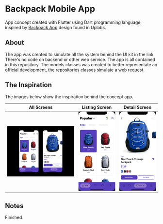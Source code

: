 # Backpack Mobile App

App concept created with Flutter using Dart programming language, inspired by [Backpack App](https://www.uplabs.com/posts/backpack-app-abe50ce8-1dfe-4c0b-9afb-9d81a49d4e58)
design found in Uplabs.

## About
The app was created to simulate all the system behind the UI kit in the link. There's no code on backend or other web service. The app is all contained in this repository. The models classes was created to better representate an official development, the repositories classes simulate a web request.

## The Inspiration
The images below show the inspiration behind the concept app.

All Screens            |  Listing Screen             |  Detail Screen
:-------------------------:|:-------------------------:|:-------------------------:
![](screenshots/preview_1.jpg)  |  ![](screenshots/preview_2.png)  |  ![](screenshots/preview_3.png)


## Notes
Finished
